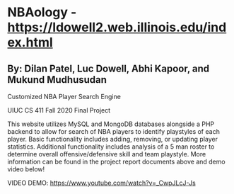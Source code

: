 # NBAology - https://ldowell2.web.illinois.edu/index.html 
## By: Dilan Patel, Luc Dowell, Abhi Kapoor, and Mukund Mudhusudan
Customized NBA Player Search Engine 

UIUC CS 411 Fall 2020 Final Project


This website utilizes MySQL and MongoDB databases alongside a PHP backend to allow for search of NBA players to identify playstyles of each player. Basic functionality includes adding, removing, or updating player statistics. Additional functionality includes analysis of a 5 man roster to determine overall offensive/defensive skill and team playstyle. More information can be found in the project report documents above and demo video below!

VIDEO DEMO: https://www.youtube.com/watch?v=_CwpJLcJ-Js
